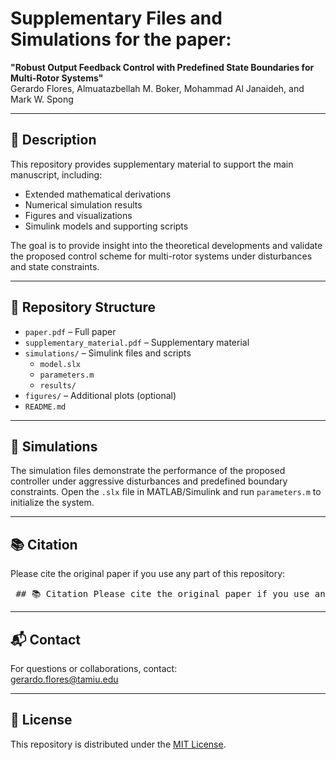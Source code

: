 # Supplementary Files and Simulations for the paper:  
**"Robust Output Feedback Control with Predefined State Boundaries for Multi-Rotor Systems"**  
Gerardo Flores, Almuatazbellah M. Boker, Mohammad Al Janaideh, and Mark W. Spong

---

## 📄 Description

This repository provides supplementary material to support the main manuscript, including:

- Extended mathematical derivations
- Numerical simulation results
- Figures and visualizations
- Simulink models and supporting scripts

The goal is to provide insight into the theoretical developments and validate the proposed control scheme for multi-rotor systems under disturbances and state constraints.

---

## 📁 Repository Structure

- `paper.pdf` – Full paper
- `supplementary_material.pdf` – Supplementary material
- `simulations/` – Simulink files and scripts
  - `model.slx`
  - `parameters.m`
  - `results/`
- `figures/` – Additional plots (optional)
- `README.md`

---

## 🧪 Simulations

The simulation files demonstrate the performance of the proposed controller under aggressive disturbances and predefined boundary constraints. Open the `.slx` file in MATLAB/Simulink and run `parameters.m` to initialize the system.

---

## 📚 Citation

Please cite the original paper if you use any part of this repository:

<pre lang="markdown"> ## 📚 Citation Please cite the original paper if you use any part of this repository: ```bibtex @inproceedings{flores2025robust, author = {Gerardo Flores and Almuatazbellah M. Boker and Mohammad Al Janaideh and Mark W. Spong}, title = {Robust Output Feedback Control with Predefined State Boundaries for Multi-Rotor Systems}, booktitle = {Proceedings of the 64th IEEE Conference on Decision and Control (CDC)}, year = {2025}, address = {Rio de Janeiro, Brazil}, month = dec, note = {Submitted}, } ``` </pre>

---

## 📬 Contact

For questions or collaborations, contact:  
[gerardo.flores@tamiu.edu](mailto:gerardo.flores@tamiu.edu)

---

## 📝 License

This repository is distributed under the [MIT License](LICENSE).

